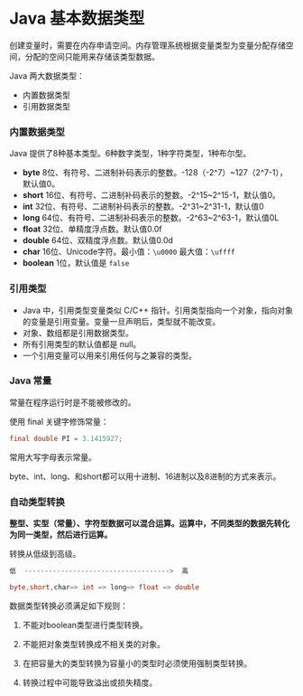 # Java 基本数据类型

创建变量时，需要在内存申请空间。内存管理系统根据变量类型为变量分配存储空间，分配的空间只能用来存储该类型数据。

Java 两大数据类型：

* 内置数据类型
* 引用数据类型

### 内置数据类型

Java 提供了8种基本类型。6种数字类型，1种字符类型，1种布尔型。

* **byte**
  8位、有符号、二进制补码表示的整数。-128（-2^7）~127（2^7-1），默认值0。
* **short**
  16位、有符号、二进制补码表示的整数。-2^15~2^15-1，默认值0。
* **int**
  32位、有符号、二进制补码表示的整数。-2^31~2^31-1，默认值0
* **long**
  64位、有符号、二进制补码表示的整数。-2^63~2^63-1，默认值0L
* **float**
  32位、单精度浮点数。默认值0.0f
* **double**
  64位、双精度浮点数。默认值0.0d
* **char**
  16位、Unicode字符。最小值：`\u0000` 最大值：`\uffff`
* **boolean**
  1位，默认值是 `false`

### 引用类型

* Java 中，引用类型变量类似 C/C++ 指针。引用类型指向一个对象，指向对象的变量是引用变量。变量一旦声明后，类型就不能改变。
* 对象、数组都是引用数据类型。
* 所有引用类型的默认值都是 null。
* 一个引用变量可以用来引用任何与之兼容的类型。

### Java 常量

常量在程序运行时是不能被修改的。

使用 final 关键字修饰常量：

```java
final double PI = 3.1415927;
```

常用大写字母表示常量。

byte、int、long、和short都可以用十进制、16进制以及8进制的方式来表示。

### 自动类型转换

**整型、实型（常量）、字符型数据可以混合运算。运算中，不同类型的数据先转化为同一类型，然后进行运算。**

转换从低级到高级。

```java
低  ------------------------------------>  高

byte,short,char—> int —> long—> float —> double 
```

数据类型转换必须满足如下规则：

1. 不能对boolean类型进行类型转换。

2. 不能把对象类型转换成不相关类的对象。

3. 在把容量大的类型转换为容量小的类型时必须使用强制类型转换。

4. 转换过程中可能导致溢出或损失精度。




